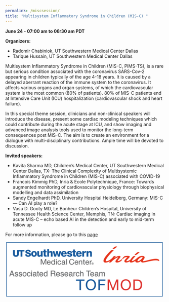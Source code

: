 ```yaml
---
permalink: /miscsession/
title: "Multisystem Inflammatory Syndrome in Children (MIS-C) "
---
```


**June 24 - 07:00 am to 08:30 am PDT**


**Organizers:**       
* Radomir Chabiniok, UT Southwestern Medical Center Dallas
* Tarique Hussain, UT Southwestern Medical Center Dallas

Multisystem Inflammatory Syndrome in Children (MIS-C, PIMS-TS), is a rare but serious condition associated with the coronavirus SARS-Cov-2 appearing in children typically of the age 4-18 years. It is caused by a delayed aberrant reaction of the immune system to the coronavirus. It affects various organs and organ systems, of which the cardiovascular system is the most common (80% of patients). 80% of MIS-C patients end at Intensive Care Unit (ICU) hospitalization (cardiovascular shock and heart failure). 
 
In this special theme session, clinicians and non-clinical speakers will introduce the disease, present some cardiac modeling techniques which could contribute during the acute stage at ICU, and show imaging and advanced image analysis tools used to monitor the long-term consequences post MIS-C. The aim is to create an environment for a dialogue with multi-disciplinary contributions. Ample time will be devoted to discussion. 

**Invited speakers:** 
* Kavita Sharma MD, Children’s Medical Center, UT Southwestern Medical Center Dallas, TX:  The Clinical Complexity of Multisystemic Inflammatory Syndrome in Children (MIS-C) associated with COVID-19
* Francois Kimmig PhD, Inria & Ecole Polytechnique, France: Towards augmented monitoring of cardiovascular physiology through biophysical modelling and data assimilation 
* Sandy Engelhardt PhD, University Hospital Heidelberg, Germany: MIS-C  — Can AI play a role? 
* Vasu D. Gooty MD, Le Bonheur Children’s Hospital, University of Tennessee Health Science Center, Memphis, TN: Cardiac imaging in acute MIS-C – echo based AI in the detection and early to mid-term follow up

For more information, please go to this [page](https://m3disim.saclay.inria.fr/misc_special_session_fimh2021/)

<img src="/assets/images/MISClogo.png" width="500px" />
  



